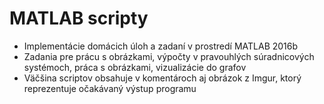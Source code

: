 # MATLAB scripty
* Implementácie domácich úloh a zadaní v prostredí MATLAB 2016b
* Zadania pre prácu s obrázkami, výpočty v pravouhlých súradnicových systémoch, práca s obrázkami, vizualizácie do grafov
* Väčšina scriptov obsahuje v komentároch aj obrázok z Imgur, ktorý reprezentuje očakávaný výstup programu

